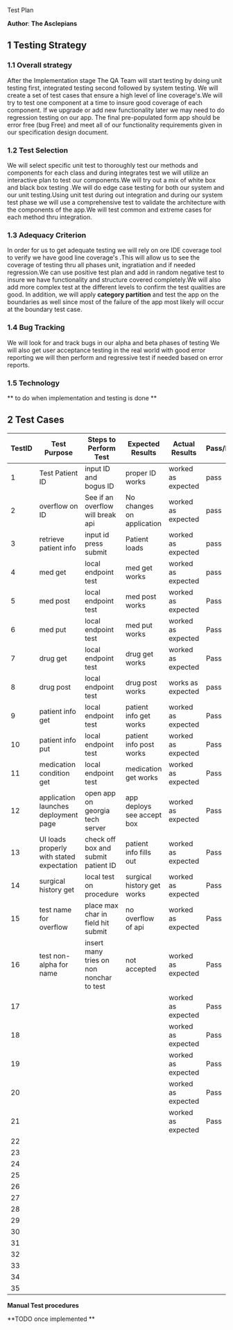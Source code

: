 Test Plan

**Author**: **The Asclepians**

## 1 Testing Strategy

### 1.1 Overall strategy

After the Implementation stage The QA Team will start testing by doing unit testing first, integrated testing second followed by system testing. We will create a set of test cases that ensure a high level of line coverage's.We will try to test one component at a time to insure good coverage of each component. If we upgrade or add new functionality later we may need to do regression testing on our app. The final pre-populated form app should be error free (bug Free) and meet all of our functionality requirements given in our specification design document.

### 1.2 Test Selection

We will select specific unit test to thoroughly test our methods and components for each class and during integrates test we will utilize an interactive plan to test our components.We will try out a mix of white box and black box testing .We will do edge case testing for both our system and our unit testing.Using unit test during out integration and during our system test phase we will use a comprehensive test to validate the architecture with the components of the app.We will test common and extreme cases for each method thru integration.

### 1.3 Adequacy Criterion

In order for us to get adequate testing we will rely on ore IDE coverage tool to verify we have good line coverage's .This will allow us to see the coverage of testing thru all phases unit, ingratiation and if needed regression.We can use positive test plan and add in random negative test to insure we have functionality and structure covered completely.We will also add more complex test at the different levels to confirm the test qualities are good. In addition, we will apply  __category partition__ and test the app on the boundaries as well since most of the failure of the app most likely will occur at the boundary test case.


### 1.4 Bug Tracking

We will look for and track bugs in our alpha and beta phases of testing  We will also get user acceptance testing in the real world with good error reporting we will then perform and regressive test if needed based on error reports.

### 1.5 Technology

** to do when implementation and testing is done **

## 2 Test Cases

| TestID | Test Purpose                                                            | Steps to Perform Test                                                       | Expected Results                                                           | Actual Results                           | Pass/Fail |     |
| ------ | ----------------------------------------------------------------------- | --------------------------------------------------------------------------- | -------------------------------------------------------------------------- | ---------------------------------------- | --------- | --- |
| 1      |   Test Patient ID                                                       |                   input ID and bogus ID                                     |      proper ID works                                                       |         worked as expected               |   pass    |     |
| 2      |  overflow on ID                                                         |                            See if an overflow will break api                |    No changes on application                                               |     worked as expected                   |   pass    |     |
| 3      |    retrieve patient info                                                |                 input id press submit                                       |        Patient loads                                                       |      worked as expected                  |    pass   |     |
| 4      |           med get                                                       |                     local endpoint test                                     |           med get works                                                    |     worked as expected                   |    pass   |     |
| 5      |           med post                                                      |                           local endpoint test                               |               med post works                                               |      worked as expected                  |    Pass   |     |
| 6      |           med put                                                       |                        local endpoint test                                  |             med put works                                                  |      worked as expected                  |   Pass    |     |
| 7      |            drug get                                                     |                          local endpoint test                                |             drug get works                                                 |      worked as expected                  |    Pass   |     |
| 8      |              drug post                                                  |                            local endpoint test                              |             drug post works                                                |             works as expected            |   pass    |     |
| 9      |            patient info get                                             |                          local endpoint test                                |              patient info get works                                        |      worked as expected                  |   Pass    |     |
| 10     |            patient info put                                             |                           local endpoint test                               |               patient info post works                                      |           worked as expected             |   Pass    |     |
| 11     |            medication condition get                                     |                            local endpoint test                              |              medication get works                                          |        worked as expected                |    Pass   |     |
| 12     |           application launches deployment page                          |                   open app on georgia tech server                           |             app deploys see accept box                                     |       worked as expected                 |    Pass   |     |
| 13     |            UI loads properly with stated expectation                    |               check off box and submit patient ID                           |                patient info fills out                                      |      worked as expected                  |   Pass    |     |
| 14     |                      surgical history get                               |                    local test on procedure                                  |                surgical history get works                                  |     worked as expected                   |   Pass    |     |   
| 15     |               test name for overflow                                    |                place max char in field hit submit                           |               no overflow of api                                           |        worked as expected                |    Pass   |     |    
| 16     |                 test non-alpha for name                                 |                insert many tries on non nonchar to test                     |             not accepted                                                   |       worked as expected                 |    Pass   |     |    
| 17     |                                                                         |                                                                             |                                                                            |      worked as expected                  |    Pass   |     |
| 18     |                                                                         |                                                                             |                                                                            |       worked as expected                 |   Pass    |     |
| 19     |                                                                         |                                                                             |                                                                            |        worked as expected                |   Pass    |     |
| 20     |                                                                         |                                                                             |                                                                            |       worked as expected                 |    Pass   |     |
| 21     |                                                                         |                                                                             |                                                                            |         worked as expected               |    Pass   |     |   |
| 22     |                                                                         |                                                                             |                                                                            |                                          |           |     |    |
| 23     |                                                                         |                                                                             |                                                                            |                                          |           |     |
| 24     |                                                                         |                                                                             |                                                                            |                                          |           |     |
| 25     |                                                                         |                                                                             |                                                                            |                                          |           |     |
| 26     |                                                                         |                                                                             |                                                                            |                                          |           |     |
| 27     |                                                                         |                                                                             |                                                                            |                                          |           |     |
| 28     |                                                                         |                                                                             |                                                                            |                                          |           |     |
| 29     |                                                                         |                                                                             |                                                                            |                                          |           |     |
| 30     |                                                                         |                                                                             |                                                                            |                                          |           |     |
| 31     |                                                                         |                                                                             |                                                                            |                                          |           |     |    |
| 32     |                                                                         |                                                                             |                                                                            |                                          |           |     |
| 33     |                                                                         |                                                                             |                                                                            |                                          |           |     |
| 34     |                                                                         |                                                                             |                                                                            |                                          |           |     |
| 35     |                                                                         |                                                                             |                                                                            |                                          |           |     |

**Manual Test procedures** 

**TODO once implemented ** 
 

